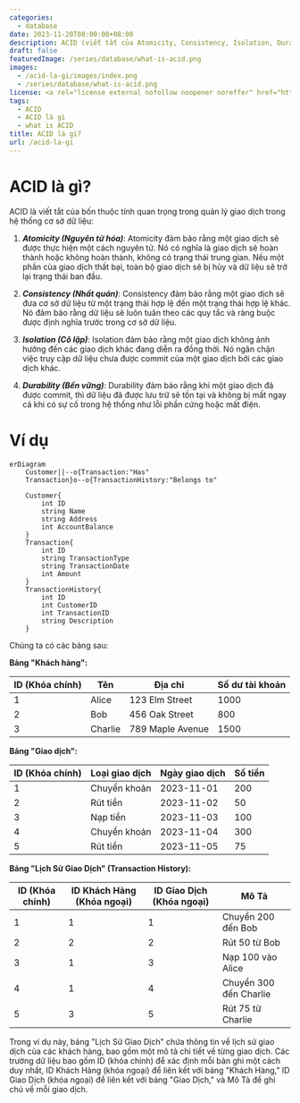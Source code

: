 ```yaml
---
categories:
  - database
date: 2023-11-20T08:00:00+08:00
description: ACID (viết tắt của Atomicity, Consistency, Isolation, Durability) là một khái niệm cơ sở dữ liệu mà các chuyên gia thường tìm kiếm khi đánh giá các cơ sở dữ liệu và kiến trúc ứng dụng. Đối với một cơ sở dữ liệu đáng tin cậy tất cả bốn thuộc tính cần đạt được.
draft: false
featuredImage: /series/database/what-is-acid.png
images:
  - /acid-la-gi/images/index.png
  - /series/database/what-is-acid.png
license: <a rel="license external nofollow noopener noreffer" href="https://creativecommons.org/licenses/by-nc/4.0/" target="_blank">CC BY-NC 4.0</a>
tags:
  - ACID
  - ACID là gì
  - what is ACID
title: ACID là gì?
url: /acid-la-gi
---
```


# ACID là gì?

ACID là viết tắt của bốn thuộc tính quan trọng trong quản lý giao dịch trong hệ thống cơ sở dữ liệu:

1. **_Atomicity (Nguyên tử hóa)_**: Atomicity đảm bảo rằng một giao dịch sẽ được thực hiện một cách nguyên tử. Nó có nghĩa là giao dịch sẽ hoàn thành hoặc không hoàn thành, không có trạng thái trung gian. Nếu một phần của giao dịch thất bại, toàn bộ giao dịch sẽ bị hủy và dữ liệu sẽ trở lại trạng thái ban đầu.

2. **_Consistency (Nhất quán)_**: Consistency đảm bảo rằng một giao dịch sẽ đưa cơ sở dữ liệu từ một trạng thái hợp lệ đến một trạng thái hợp lệ khác. Nó đảm bảo rằng dữ liệu sẽ luôn tuân theo các quy tắc và ràng buộc được định nghĩa trước trong cơ sở dữ liệu.

3. **_Isolation (Cô lập)_**: Isolation đảm bảo rằng một giao dịch không ảnh hưởng đến các giao dịch khác đang diễn ra đồng thời. Nó ngăn chặn việc truy cập dữ liệu chưa được commit của một giao dịch bởi các giao dịch khác.

4. **_Durability (Bền vững)_**: Durability đảm bảo rằng khi một giao dịch đã được commit, thì dữ liệu đã được lưu trữ sẽ tồn tại và không bị mất ngay cả khi có sự cố trong hệ thống như lỗi phần cứng hoặc mất điện.

# Ví dụ

```mermaid
erDiagram
    Customer||--o{Transaction:"Has"
    Transaction}o--o{TransactionHistory:"Belongs to"

    Customer{
        int ID
        string Name
        string Address
        int AccountBalance
    }
    Transaction{
        int ID
        string TransactionType
        string TransactionDate
        int Amount
    }
    TransactionHistory{
        int ID
        int CustomerID
        int TransactionID
        string Description
    }
```

Chúng ta có các bảng sau:

**Bảng "Khách hàng":**

| ID (Khóa chính) | Tên     | Địa chỉ          | Số dư tài khoản |
| --------------- | ------- | ---------------- | --------------- |
| 1               | Alice   | 123 Elm Street   | 1000            |
| 2               | Bob     | 456 Oak Street   | 800             |
| 3               | Charlie | 789 Maple Avenue | 1500            |

**Bảng "Giao dịch":**

| ID (Khóa chính) | Loại giao dịch | Ngày giao dịch | Số tiền |
| --------------- | -------------- | -------------- | ------- |
| 1               | Chuyển khoản   | 2023-11-01     | 200     |
| 2               | Rút tiền       | 2023-11-02     | 50      |
| 3               | Nạp tiền       | 2023-11-03     | 100     |
| 4               | Chuyển khoản   | 2023-11-04     | 300     |
| 5               | Rút tiền       | 2023-11-05     | 75      |

**Bảng "Lịch Sử Giao Dịch" (Transaction History):**

| ID (Khóa chính) | ID Khách Hàng (Khóa ngoại) | ID Giao Dịch (Khóa ngoại) | Mô Tả                  |
| --------------- | -------------------------- | ------------------------- | ---------------------- |
| 1               | 1                          | 1                         | Chuyển 200 đến Bob     |
| 2               | 2                          | 2                         | Rút 50 từ Bob          |
| 3               | 1                          | 3                         | Nạp 100 vào Alice      |
| 4               | 1                          | 4                         | Chuyển 300 đến Charlie |
| 5               | 3                          | 5                         | Rút 75 từ Charlie      |

Trong ví dụ này, bảng "Lịch Sử Giao Dịch" chứa thông tin về lịch sử giao dịch của các khách hàng, bao gồm một mô tả chi tiết về từng giao dịch. Các trường dữ liệu bao gồm ID (khóa chính) để xác định mỗi bản ghi một cách duy nhất, ID Khách Hàng (khóa ngoại) để liên kết với bảng "Khách Hàng," ID Giao Dịch (khóa ngoại) để liên kết với bảng "Giao Dịch," và Mô Tả để ghi chú về mỗi giao dịch.
